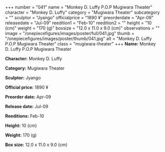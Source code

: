 +++
number = "041"
name = "Monkey D. Luffy P.O.P Mugiwara Theater"
character = "Monkey D. Luffy"
category = "Mugiwara Theater"
subcategory = ""
sculptor = "Jyango"
officialprice = "1890 ¥"
preorderdate = "Apr-09"
releasedate = "Jul-09"
reedition1 = "Feb-10"
reedition2 = ""
height = "10 (cm)"
weight = "170 (g)"
boxsize = "12.0 x 11.0 x 9.0 (cm)"
observations = ""
image = "/onepiecefigures/images/poster/full/041.jpg"
thumb = "/onepiecefigures/images/poster/thumb/041.jpg"
alt = "Monkey D. Luffy P.O.P Mugiwara Theater"
class = "mugiwara-theater"
+++
**Name:** Monkey D. Luffy P.O.P Mugiwara Theater

**Character:** Monkey D. Luffy

**Category:** Mugiwara Theater 

**Sculptor:** Jyango

**Official price:** 1890 ¥

**Preorder date:** Apr-09

**Release date:** Jul-09

**Reeditions:** Feb-10

**Height:** 10 (cm)

**Weight:** 170 (g)

**Box size:** 12.0 x 11.0 x 9.0 (cm)



